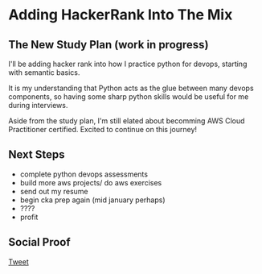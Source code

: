 
# Adding HackerRank Into The Mix

## The New Study Plan (work in progress)

I'll be adding hacker rank into how I practice python for devops, starting with semantic basics.

It is my understanding that Python acts as the glue between many devops components, so having some sharp python skills would be useful for me during interviews.

Aside from the study plan, I'm still elated about becomming AWS Cloud Practitioner certified. Excited to continue on this journey!

## Next Steps

- complete python devops assessments
- build more aws projects/ do aws exercises
- send out my resume
- begin cka prep again (mid january perhaps)
- ????
- profit

## Social Proof

[Tweet]()